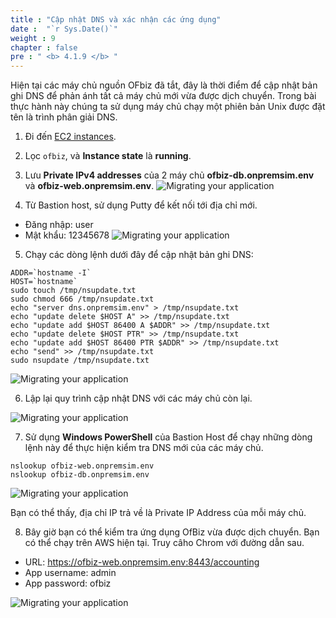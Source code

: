 ```yaml
---
title : "Cập nhật DNS và xác nhận các ứng dụng"
date :  "`r Sys.Date()`" 
weight : 9 
chapter : false
pre : " <b> 4.1.9 </b> "
---
```

Hiện tại các máy chủ nguồn OFbiz đã tắt, đây là thời điểm để cập nhật bản ghi DNS để phản ánh tất cả máy chủ mới vừa được dịch chuyển. Trong bài thực hành này chúng ta sử dụng máy chủ chạy một phiên bản Unix được đặt tên là trình phân giải DNS.
1. Đi đến [EC2 instances](https://us-west-2.console.aws.amazon.com/ec2/home?region=us-west-2#Instances:instanceState=running).
2. Lọc ```ofbiz```, và **Instance state** là **running**.
3. Lưu **Private IPv4 addresses** của 2 máy chủ **ofbiz-db.onpremsim.env** và **ofbiz-web.onpremsim.env**.
![Migrating your application](../../../../images/4.migrateinfra/4.1migrateapp/4.1.9dns/4.1.9.1dns.png?width=90pc)

4. Từ Bastion host, sử dụng Putty để kết nối tới địa chỉ mới.
+ Đăng nhập: user
+ Mật khẩu: 12345678
![Migrating your application](../../../../images/4.migrateinfra/4.1migrateapp/4.1.9dns/4.1.9.2dns.png?width=90pc)

5. Chạy các dòng lệnh dưới đây để cập nhật bản ghi DNS:
```
ADDR=`hostname -I`
HOST=`hostname`
sudo touch /tmp/nsupdate.txt
sudo chmod 666 /tmp/nsupdate.txt
echo "server dns.onpremsim.env" > /tmp/nsupdate.txt
echo "update delete $HOST A" >> /tmp/nsupdate.txt
echo "update add $HOST 86400 A $ADDR" >> /tmp/nsupdate.txt
echo "update delete $HOST PTR" >> /tmp/nsupdate.txt
echo "update add $HOST 86400 PTR $ADDR" >> /tmp/nsupdate.txt
echo "send" >> /tmp/nsupdate.txt
sudo nsupdate /tmp/nsupdate.txt
```

![Migrating your application](../../../../images/4.migrateinfra/4.1migrateapp/4.1.9dns/4.1.9.3dns.png?width=90pc)

6. Lập lại quy trình cập nhật DNS với các máy chủ còn lại.

![Migrating your application](../../../../images/4.migrateinfra/4.1migrateapp/4.1.9dns/4.1.9.4dns.png?width=90pc)

7. Sử dụng **Windows PowerShell** của Bastion Host để chạy những dòng lệnh này để thực hiện kiểm tra DNS mới của các máy chủ.
```
nslookup ofbiz-web.onpremsim.env
nslookup ofbiz-db.onpremsim.env
```
![Migrating your application](../../../../images/4.migrateinfra/4.1migrateapp/4.1.9dns/4.1.9.5dns.png?width=90pc)

Bạn có thể thấy, địa chỉ IP trả về là Private IP Address của mỗi máy chủ.

8. Bây giờ bạn có thể kiểm tra ứng dụng OfBiz vừa được dịch chuyển. Bạn có thể chạy trên AWS hiện tại. Truy câho Chrom với đường dẫn sau.
+ URL: https://ofbiz-web.onpremsim.env:8443/accounting 
+ App username: admin
+ App password: ofbiz

![Migrating your application](../../../../images/4.migrateinfra/4.1migrateapp/4.1.9dns/4.1.9.6dns.png?width=90pc)
